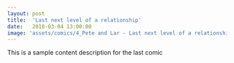 ```yaml
---
layout: post
title:  'Last next level of a relationship'
date:   2018-03-04 13:00:00
image: 'assets/comics/4_Pete and Lar - Last next level of a relationship.jpg'
---
```


This is a sample content description for the last comic 
